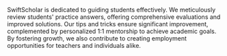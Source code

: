SwiftScholar is dedicated to guiding students effectively. We meticulously review students' practice answers, offering comprehensive evaluations and improved solutions. Our tips and tricks ensure significant improvement, complemented by personalized 1:1 mentorship to achieve academic goals. By fostering growth, we also contribute to creating employment opportunities for teachers and individuals alike.
